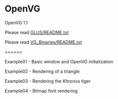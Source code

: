OpenVG
======

OpenVG 1.1

Please read [GLUS/README.txt](https://github.com/McNopper/OpenVG/blob/master/GLUS/README.txt)

Please read [VG_Binaries/README.txt](https://github.com/McNopper/OpenVG/blob/master/VG_Binaries/README.txt)

======

Example01 - Basic window and OpenVG initialization

Example02 - Rendering of a triangle

Example03 - Rendering the Khronos tiger

Example04 - Bitmap font rendering
